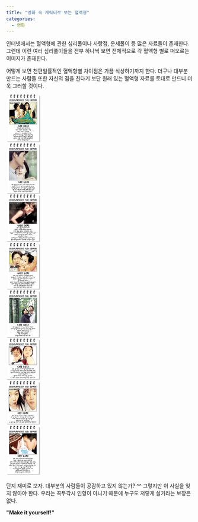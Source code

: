 ```yaml
---
title: "영화 속 캐릭터로 보는 혈액형"
categories:
  - 영화
---
```


인터넷에서는 혈액형에 관한 심리풀이나 사랑점, 운세풀이 등 많은 자료들이 존재한다. 그런데 이런 여러 심리풀이들을 전부 하나씩 보면 전체적으로 각 혈액형 별로 떠오르는 이미지가 존재한다.  
  
어떻게 보면 천편일률적인 혈액형별 차이점은 가끔 식상하기까지 한다. 더구나 대부분 만드는 사람들 또한 자신의 점을 친다기 보단 원래 있는 혈액형 자료를 토대로 만드니 더욱 그러할 것이다.  
  
![](/assets/images/posts/2004/07/fk200000000020.jpg)
  
단지 재미로 보자. 대부분의 사람들이 공감하고 있지 않는가? ^^ 그렇지만 이 사실을 잊지 않아야 한다. 우리는 꼭두각시 인형이 아니기 때문에 누구도 저렇게 살거라는 보장은 없다.  
  
**"Make it yourself!"**
